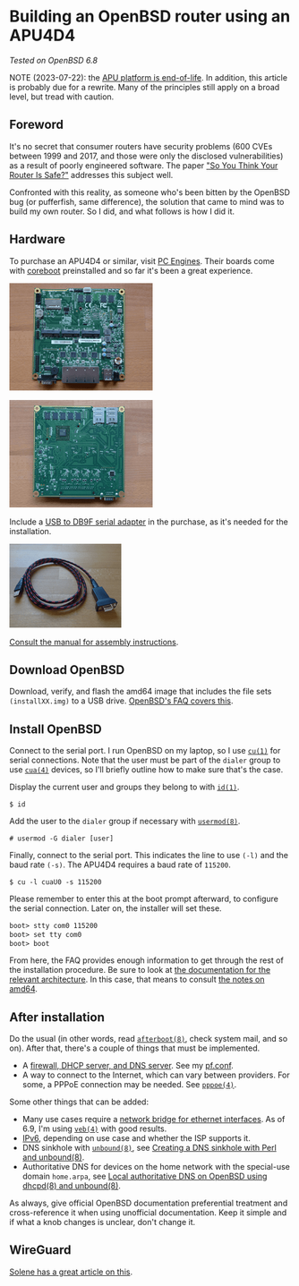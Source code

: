 # Building an OpenBSD router using an APU4D4

*Tested on OpenBSD 6.8*

NOTE (2023-07-22): the [APU platform is
end-of-life](https://pcengines.ch/eol.htm). In addition, this article is
probably due for a rewrite. Many of the principles still apply on a
broad level, but tread with caution.

## Foreword

It's no secret that consumer routers have security problems (600 CVEs
between 1999 and 2017, and those were only the disclosed
vulnerabilities) as a result of poorly engineered software. The paper
["So You Think Your Router Is
Safe?"](https://repository.stcloudstate.edu/cgi/viewcontent.cgi?article=1067&context=msia_etds)
addresses this subject well.

Confronted with this reality, as someone who's been bitten by the
OpenBSD bug (or pufferfish, same difference), the solution that came to
mind was to build my own router. So I did, and what follows is how I
did it.

## Hardware

To purchase an APU4D4 or similar, visit [PC
Engines](https://pcengines.ch/). Their boards come with
[coreboot](https://www.coreboot.org/) preinstalled and so far it's been
a great experience.

![APU4B4 board on a wooden surface (front side).](/images/apu4b4_1_thumb.c18528fca0cba9ef4c3848c0f10fc6430be53fd2305f83197d02448a1b9f305e.2.png)

![APU4B4 board on a wooden surface (back side).](/images/apu4b4_2_thumb.4847a17a1552db16c59c2e6f5063d3250c4d2e188f35ea0de4d999b8589029bd.2.png)

Include a [USB to DB9F serial
adapter](https://www.pcengines.ch/usbcom1a.htm) in the purchase, as it's
needed for the installation.

![USB to DB9F serial adapter on a wooden surface.](/images/usbcom1a_thumb.ed1530b66afc03466606d66be7c67b728f4648652f57df7b269195ec731b6088.2.png)

[Consult the manual for assembly
instructions](https://pcengines.ch/pdf/apu4.pdf).

## Download OpenBSD

Download, verify, and flash the amd64 image that includes the file sets
`(installXX.img)` to a USB drive. [OpenBSD's FAQ covers
this](https://www.openbsd.org/faq/faq4.html).

## Install OpenBSD

Connect to the serial port. I run OpenBSD on my laptop, so I use
[`cu(1)`](https://man.openbsd.org/cu) for serial connections. Note that
the user must be part of the `dialer` group to use
[`cua(4)`](https://man.openbsd.org/cua) devices, so I'll briefly outline
how to make sure that's the case.

Display the current user and groups they belong to with
[`id(1)`](https://man.openbsd.org/id).

	$ id

Add the user to the `dialer` group if necessary with
[`usermod(8)`](https://man.openbsd.org/usermod).

	# usermod -G dialer [user]

Finally, connect to the serial port. This indicates the line to use
`(-l)` and the baud rate `(-s)`. The APU4D4 requires a baud rate of
`115200`.

	$ cu -l cuaU0 -s 115200

Please remember to enter this at the boot prompt afterward, to configure
the serial connection. Later on, the installer will set these.

	boot> stty com0 115200
	boot> set tty com0
	boot> boot

From here, the FAQ provides enough information to get through the rest
of the installation procedure. Be sure to look at [the documentation for
the relevant architecture](https://www.openbsd.org/plat.html). In this
case, that means to consult [the notes on
amd64](https://www.openbsd.org/amd64.html).

## After installation

Do the usual (in other words, read
[`afterboot(8)`](https://man.openbsd.org/afterboot), check system mail,
and so on). After that, there's a couple of things that must be
implemented.

- A [firewall, DHCP server, and DNS
  server](https://www.openbsd.org/faq/pf/example1.html). See my
  [pf.conf](/src/sysadm/file/examples/openbsd/pf.conf.html).
- A way to connect to the Internet, which can vary between providers.
  For some, a PPPoE connection may be needed. See
  [`pppoe(4)`](https://man.openbsd.org/pppoe).

Some other things that can be added:

- Many use cases require a [network bridge for ethernet
  interfaces](https://www.openbsd.org/faq/faq6.html#Bridge). As of 6.9,
  I'm using [`veb(4)`](https://man.openbsd.org/veb) with good results.
- [IPv6](https://lipidity.com/openbsd/router/), depending on use
  case and whether the ISP supports it.
- DNS sinkhole with [`unbound(8)`](https://man.openbsd.org/unbound), see
  [Creating a DNS sinkhole with Perl and
  unbound(8)](/dns-sinkhole.html).
- Authoritative DNS for devices on the home network with the special-use
  domain `home.arpa`, see [Local authoritative DNS on OpenBSD using
  dhcpd(8) and unbound(8)](/local-authoritative-dns.html).

As always, give official OpenBSD documentation preferential treatment
and cross-reference it when using unofficial documentation. Keep it
simple and if what a knob changes is unclear, don't change it.

## WireGuard

[Solene has a great article on
this](https://dataswamp.org/~solene/2021-10-09-openbsd-wireguard-exit.html).
